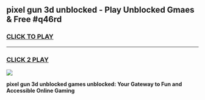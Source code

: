 
## pixel gun 3d unblocked - Play Unblocked Gmaes & Free #q46rd
<h3>
<a href="https://news.freeplayer.one?title=pixel_gun_3d_unblocked&ref=24F">CLICK TO PLAY</a></h3>
<hr>

<h3>
<a href="https://news.freeplayer.one?title=pixel_gun_3d_unblocked&ref=24F">CLICK 2 PLAY</a>
  
</h3>

<a href="https://news.freeplayer.one?title=pixel_gun_3d_unblocked&ref=24F/"><img src="https://clearcache.store/games.png"></a>


**pixel gun 3d unblocked games unblocked: Your Gateway to Fun and Accessible Online Gaming**
